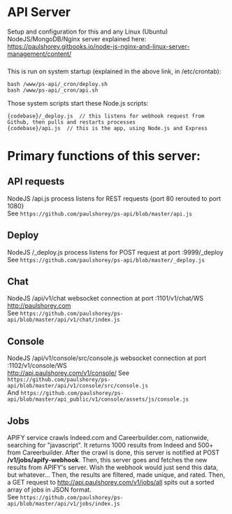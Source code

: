 <a name="myREADME"></a>
# 
# API Server
Setup and configuration for this and any Linux (Ubuntu) NodeJS/MongoDB/Nginx server explained here:
https://paulshorey.gitbooks.io/node-js-nginx-and-linux-server-management/content/  
### 
This is run on system startup (explained in the above link, in /etc/crontab):  
```
bash /www/ps-api/_cron/deploy.sh  
bash /www/ps-api/_cron/api.sh  
```  
Those system scripts start these Node.js scripts:  
```
{codebase}/_deploy.js  // this listens for webhook request from Github, then pulls and restarts processes
{codebase}/api.js  // this is the app, using Node.js and Express  
```  

# 
# Primary functions of this server:  

## 
## API requests  
NodeJS /api.js process listens for REST requests {port 80 rerouted to port 1080}  
See `https://github.com/paulshorey/ps-api/blob/master/api.js`  

## 
## Deploy  
NodeJS /\_deploy.js process listens for POST request at port :9999/\_deploy  
See `https://github.com/paulshorey/ps-api/blob/master/_deploy.js`  

## 
## Chat  
NodeJS /api/v1/chat websocket connection at port :1101/v1/chat/WS  
http://paulshorey.com  
See `https://github.com/paulshorey/ps-api/blob/master/api/v1/chat/index.js`  

## 
## Console  
NodeJS /api/v1/console/src/console.js websocket connection at port :1102/v1/console/WS  
http://api.paulshorey.com/v1/console/
See `https://github.com/paulshorey/ps-api/blob/master/api/v1/console/src/console.js`  
And `https://github.com/paulshorey/ps-api/blob/master/api_public/v1/console/assets/js/console.js`  

## 
## Jobs 
APIFY service crawls Indeed.com and Careerbuilder.com, nationwide, searching for "javascript". It returns 1000 results from Indeed and 500+ from Careerbuilder. After the crawl is done, this server is notified at POST __/v1/jobs/apify-webhook__. Then, this server goes and fetches the new results from APIFY's server. Wish the webhook would just send this data, but whatever... Then, the results are filtered, made unique, and rated. Then, a GET request to http://api.paulshorey.com/v1/jobs/all spits out a sorted array of jobs in JSON format.   
See `https://github.com/paulshorey/ps-api/blob/master/api/v1/jobs/index.js`  


